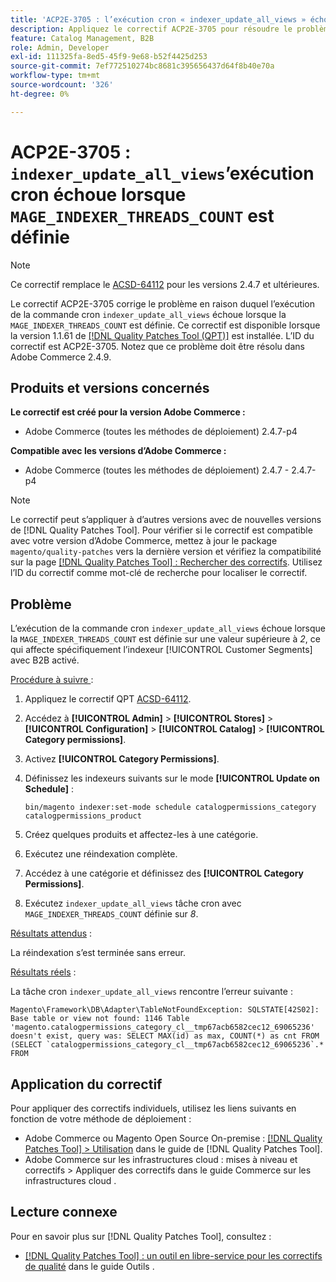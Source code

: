 ```yaml
---
title: 'ACP2E-3705 : l’exécution cron « indexer_update_all_views » échoue lorsque « MAGE_INDEXER_THREADS_COUNT » est défini'
description: Appliquez le correctif ACP2E-3705 pour résoudre le problème d’Adobe Commerce en raison duquel l’exécution cron « indexer_update_all_views » échoue lorsque « MAGE_INDEXER_THREADS_COUNT » est défini.
feature: Catalog Management, B2B
role: Admin, Developer
exl-id: 111325fa-8ed5-45f9-9e68-b52f4425d253
source-git-commit: 7ef772510274bc8681c395656437d64f8b40e70a
workflow-type: tm+mt
source-wordcount: '326'
ht-degree: 0%

---
```


# ACP2E-3705 : `indexer_update_all_views`’exécution cron échoue lorsque `MAGE_INDEXER_THREADS_COUNT` est définie

>[!NOTE]
>
>Ce correctif remplace le [ACSD-64112](/help/tools/quality-patches-tool/patches-available-in-qpt/v1-1-59/acsd-64112-indexer-update-all-views-cron-execution-fails.md) pour les versions 2.4.7 et ultérieures.

Le correctif ACP2E-3705 corrige le problème en raison duquel l’exécution de la commande cron `indexer_update_all_views` échoue lorsque la `MAGE_INDEXER_THREADS_COUNT` est définie. Ce correctif est disponible lorsque la version 1.1.61 de [[!DNL Quality Patches Tool (QPT)]](/help/tools/quality-patches-tool/quality-patches-tool-to-self-serve-quality-patches.md) est installée. L’ID du correctif est ACP2E-3705. Notez que ce problème doit être résolu dans Adobe Commerce 2.4.9.

## Produits et versions concernés

**Le correctif est créé pour la version Adobe Commerce :**

* Adobe Commerce (toutes les méthodes de déploiement) 2.4.7-p4

**Compatible avec les versions d’Adobe Commerce :**

* Adobe Commerce (toutes les méthodes de déploiement) 2.4.7 - 2.4.7-p4

>[!NOTE]
>
>Le correctif peut s’appliquer à d’autres versions avec de nouvelles versions de [!DNL Quality Patches Tool]. Pour vérifier si le correctif est compatible avec votre version d’Adobe Commerce, mettez à jour le package `magento/quality-patches` vers la dernière version et vérifiez la compatibilité sur la page [[!DNL Quality Patches Tool] : Rechercher des correctifs](https://experienceleague.adobe.com/tools/commerce-quality-patches/index.html?lang=fr). Utilisez l’ID du correctif comme mot-clé de recherche pour localiser le correctif.

## Problème

L’exécution de la commande cron `indexer_update_all_views` échoue lorsque la `MAGE_INDEXER_THREADS_COUNT` est définie sur une valeur supérieure à *2*, ce qui affecte spécifiquement l’indexeur [!UICONTROL Customer Segments] avec B2B activé.

<u>Procédure à suivre </u> :

1. Appliquez le correctif QPT [ACSD-64112](/help/tools/quality-patches-tool/patches-available-in-qpt/v1-1-59/acsd-64112-indexer-update-all-views-cron-execution-fails.md).
1. Accédez à **[!UICONTROL Admin]** > **[!UICONTROL Stores]** > **[!UICONTROL Configuration]** > **[!UICONTROL Catalog]** > **[!UICONTROL Category permissions]**.
1. Activez **[!UICONTROL Category Permissions]**.
1. Définissez les indexeurs suivants sur le mode **[!UICONTROL Update on Schedule]** :

   ```
   bin/magento indexer:set-mode schedule catalogpermissions_category catalogpermissions_product
   ```

1. Créez quelques produits et affectez-les à une catégorie.
1. Exécutez une réindexation complète.
1. Accédez à une catégorie et définissez des **[!UICONTROL Category Permissions]**.
1. Exécutez `indexer_update_all_views` tâche cron avec `MAGE_INDEXER_THREADS_COUNT` définie sur *8*.

<u>Résultats attendus</u> :

La réindexation s’est terminée sans erreur.

<u>Résultats réels</u> :

La tâche cron `indexer_update_all_views` rencontre l’erreur suivante :

```
Magento\Framework\DB\Adapter\TableNotFoundException: SQLSTATE[42S02]: Base table or view not found: 1146 Table 'magento.catalogpermissions_category_cl__tmp67acb6582cec12_69065236' doesn't exist, query was: SELECT MAX(id) as max, COUNT(*) as cnt FROM (SELECT `catalogpermissions_category_cl__tmp67acb6582cec12_69065236`.* FROM
```


## Application du correctif

Pour appliquer des correctifs individuels, utilisez les liens suivants en fonction de votre méthode de déploiement :

* Adobe Commerce ou Magento Open Source On-premise : [[!DNL Quality Patches Tool] > Utilisation](/help/tools/quality-patches-tool/usage.md) dans le guide de [!DNL Quality Patches Tool].
* Adobe Commerce sur les infrastructures cloud : mises à niveau et correctifs > Appliquer des correctifs dans le guide Commerce sur les infrastructures cloud .

## Lecture connexe

Pour en savoir plus sur [!DNL Quality Patches Tool], consultez :

* [[!DNL Quality Patches Tool] : un outil en libre-service pour les correctifs de qualité](/help/tools/quality-patches-tool/quality-patches-tool-to-self-serve-quality-patches.md) dans le guide Outils .

